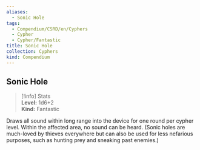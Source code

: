 ```yaml
---
aliases:
  - Sonic Hole
tags:
  - Compendium/CSRD/en/Cyphers
  - Cypher
  - Cypher/Fantastic
title: Sonic Hole
collection: Cyphers
kind: Compendium
---
```

## Sonic Hole  
>[!info] Stats  
> **Level:** 1d6+2  
> **Kind:** Fantastic
  
Draws all sound within long range into the device for one round per cypher level. Within the affected area, no sound can be heard. (Sonic holes are much-loved by thieves everywhere but can also be used for less nefarious purposes, such as hunting prey and sneaking past enemies.)